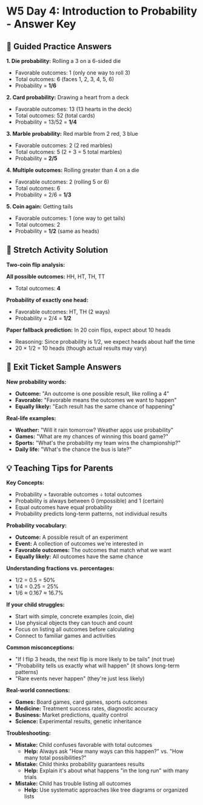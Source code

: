 # W5 Day 4: Introduction to Probability - Answer Key

## 📝 Guided Practice Answers

**1. Die probability:** Rolling a 3 on a 6-sided die
   - Favorable outcomes: 1 (only one way to roll 3)
   - Total outcomes: 6 (faces 1, 2, 3, 4, 5, 6)
   - Probability = **1/6**

**2. Card probability:** Drawing a heart from a deck
   - Favorable outcomes: 13 (13 hearts in the deck)
   - Total outcomes: 52 (total cards)
   - Probability = 13/52 = **1/4**

**3. Marble probability:** Red marble from 2 red, 3 blue
   - Favorable outcomes: 2 (2 red marbles)
   - Total outcomes: 5 (2 + 3 = 5 total marbles)
   - Probability = **2/5**

**4. Multiple outcomes:** Rolling greater than 4 on a die
   - Favorable outcomes: 2 (rolling 5 or 6)
   - Total outcomes: 6
   - Probability = 2/6 = **1/3**

**5. Coin again:** Getting tails
   - Favorable outcomes: 1 (one way to get tails)
   - Total outcomes: 2
   - Probability = **1/2** (same as heads)

## 🚀 Stretch Activity Solution

**Two-coin flip analysis:**

**All possible outcomes:** HH, HT, TH, TT
- Total outcomes: **4**

**Probability of exactly one head:**
- Favorable outcomes: HT, TH (2 ways)
- Probability = 2/4 = **1/2**

**Paper fallback prediction:** In 20 coin flips, expect about 10 heads
- Reasoning: Since probability is 1/2, we expect heads about half the time
- 20 × 1/2 = 10 heads (though actual results may vary)

## 🎯 Exit Ticket Sample Answers

**New probability words:**
- **Outcome:** "An outcome is one possible result, like rolling a 4"
- **Favorable:** "Favorable means the outcomes we want to happen"
- **Equally likely:** "Each result has the same chance of happening"

**Real-life examples:**
- **Weather:** "Will it rain tomorrow? Weather apps use probability"
- **Games:** "What are my chances of winning this board game?"
- **Sports:** "What's the probability my team wins the championship?"
- **Daily life:** "What's the chance the bus is late?"

## 💡 Teaching Tips for Parents

**Key Concepts:**
- Probability = favorable outcomes ÷ total outcomes
- Probability is always between 0 (impossible) and 1 (certain)
- Equal outcomes have equal probability
- Probability predicts long-term patterns, not individual results

**Probability vocabulary:**
- **Outcome:** A possible result of an experiment
- **Event:** A collection of outcomes we're interested in
- **Favorable outcomes:** The outcomes that match what we want
- **Equally likely:** All outcomes have the same chance

**Understanding fractions vs. percentages:**
- 1/2 = 0.5 = 50%
- 1/4 = 0.25 = 25%
- 1/6 ≈ 0.167 ≈ 16.7%

**If your child struggles:**
- Start with simple, concrete examples (coin, die)
- Use physical objects they can touch and count
- Focus on listing all outcomes before calculating
- Connect to familiar games and activities

**Common misconceptions:**
- "If I flip 3 heads, the next flip is more likely to be tails" (not true)
- "Probability tells us exactly what will happen" (it shows long-term patterns)
- "Rare events never happen" (they're just less likely)

**Real-world connections:**
- **Games:** Board games, card games, sports outcomes
- **Medicine:** Treatment success rates, diagnostic accuracy
- **Business:** Market predictions, quality control
- **Science:** Experimental results, genetic inheritance

**Troubleshooting:**
- **Mistake:** Child confuses favorable with total outcomes
  - **Help:** Always ask "How many ways can this happen?" vs. "How many total possibilities?"
- **Mistake:** Child thinks probability guarantees results
  - **Help:** Explain it's about what happens "in the long run" with many trials
- **Mistake:** Child has trouble listing all outcomes
  - **Help:** Use systematic approaches like tree diagrams or organized lists